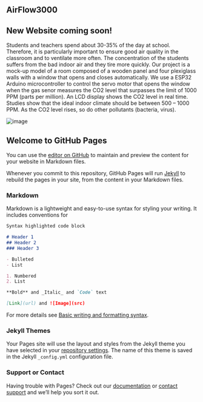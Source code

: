 ## AirFlow3000

## New Website coming soon!

Students and teachers spend about 30-35% of the day at school. Therefore, it is particularly important to ensure good air quality in the classroom and to ventilate more often. The concentration of the students suffers from the bad indoor air and they tire more quickly.
Our project is a mock-up model of a room composed of a wooden panel and four plexiglass walls with a window that opens and closes automatically. We use a ESP32 Arduino microcontroller to control the servo motor that opens the window when the gas senor measures the CO2 level that surpasses the limit of 1000 PPM (parts per million). An LCD display shows the CO2 level in real time. Studies show that the ideal indoor climate should be between 500 – 1000 PPM. As the CO2 level rises, so do other pollutants (bacteria, virus). 



![image](https://schoolsweek.co.uk/wp-content/uploads/2019/05/Open-window-Co2-feat.jpg)

## Welcome to GitHub Pages

You can use the [editor on GitHub](https://github.com/MrRobot4444/MrRobot4444.github.io/edit/main/README.md) to maintain and preview the content for your website in Markdown files.

Whenever you commit to this repository, GitHub Pages will run [Jekyll](https://jekyllrb.com/) to rebuild the pages in your site, from the content in your Markdown files.

### Markdown

Markdown is a lightweight and easy-to-use syntax for styling your writing. It includes conventions for

```markdown
Syntax highlighted code block

# Header 1
## Header 2
### Header 3

- Bulleted
- List

1. Numbered
2. List

**Bold** and _Italic_ and `Code` text

[Link](url) and ![Image](src)
```

For more details see [Basic writing and formatting syntax](https://docs.github.com/en/github/writing-on-github/getting-started-with-writing-and-formatting-on-github/basic-writing-and-formatting-syntax).

### Jekyll Themes

Your Pages site will use the layout and styles from the Jekyll theme you have selected in your [repository settings](https://github.com/MrRobot4444/MrRobot4444.github.io/settings/pages). The name of this theme is saved in the Jekyll `_config.yml` configuration file.

### Support or Contact

Having trouble with Pages? Check out our [documentation](https://docs.github.com/categories/github-pages-basics/) or [contact support](https://support.github.com/contact) and we’ll help you sort it out.
